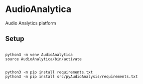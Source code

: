 # AudioAnalytica
Audio Analytics platform


## Setup

```shell

python3 -m venv AudioAnalytica
source AudioAnalytica/bin/activate

```


```shell

python3 -m pip install requirements.txt
python3 -m pip install src/pyAudioAnalysis/requirements.txt

```
